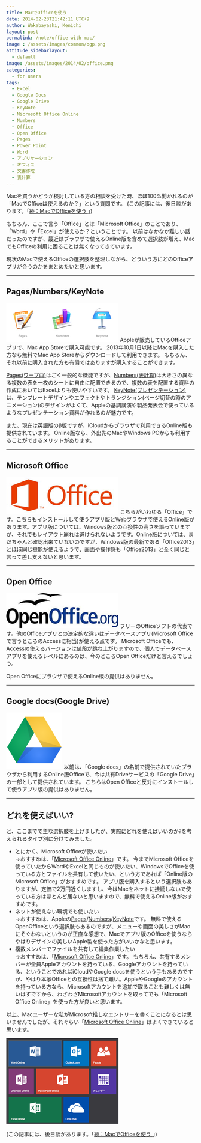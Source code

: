 ```yaml
---
title: MacでOfficeを使う
date: 2014-02-23T21:42:11 UTC+9
author: Wakabayashi, Kenichi
layout: post
permalink: /note/office-with-mac/
image : /assets/images/common/ogp.png
attitude_sidebarlayout:
  - default
image: /assets/images/2014/02/office.png
categories:
  - for users
tags:
  - Excel
  - Google Docs
  - Google Drive
  - KeyNote
  - Microsoft Office Online
  - Numbers
  - Office
  - Open Office
  - Pages
  - Power Point
  - Word
  - アプリケーション
  - オフィス
  - 文書作成
  - 表計算
---
```

Macを買うかどうか検討している方の相談を受けた時、ほぼ100%聞かれるのが「MacでOfficeは使えるのか？」という質問です。
(この記事には、後日談があります。「[続：MacでOfficeを使う ](/office-with-mac-part2/)」)

もちろん、ここで言う「Office」とは「Microsoft Office」のことであり、「Word」や「Excel」が使えるか？ということです。
以前はなかなか難しい話だったのですが、最近はブラウザで使えるOnline版を含めて選択肢が増え、MacでもOfficeの利用に困ることは無くなってきています。

現状のMacで使えるOfficeの選択肢を整理しながら、どういう方にどのOfficeアプリが合うのかをまとめたいと思います。

- - -
## Pages/Numbers/KeyNote
![iWorks](/assets/images/2014/02/iWorks.png)
Appleが販売しているOfficeアプリで、Mac App Storeで購入可能です。
2013年10月1日以降にMacを購入した方なら無料でMac App Storeからダウンロードして利用できます。
もちろん、それ以前に購入された方も有償ではありますが購入することができます。

[Pages(ワープロ)](http://www.apple.com/jp/mac/pages/)はごく一般的な機能ですが、[Numbers(表計算)](http://www.apple.com/jp/mac/numbers/)は大きさの異なる複数の表を一枚のシートに自由に配置できるので、複数の表を配置する資料の作成においてはExcelよりも使いやすいです。
[KeyNote(プレゼンテーション)](http://www.apple.com/jp/mac/keynote/)は、テンプレートデザインやエフェクトやトランジション(ページ切替の時のアニメーション)のデザインがよくて、Appleの基調講演や製品発表会で使っているようなプレゼンテーション資料が作れるのが魅力です。

また、現在は英語版のβ版ですが、iCloudからブラウザで利用できるOnline版も提供されています。
Online版なら、外出先のMacやWindows PCからも利用することができるメリットがあります。
- - -
## Microsoft Office
[![Microsoft Office](/assets/images/2014/02/micosoftoffice.png)](http://office.microsoft.com/ja-jp/)
こちらがいわゆる「Office」です。こちらもインストールして使うアプリ版とWebブラウザで使える[Online版](https://office.com/)があります。アプリ版については、Windows版との互換性の高さを謳っていますが、それでもレイアウト崩れは避けられないようです。Online版については、まだちゃんと確認出来ていないのですが、Windows版の最新である「Office2013」とほぼ同じ機能が使えるようで、画面や操作感も「Office2013」と全く同じと言って差し支えないと思います。
- - -
## Open Office
[![Open Office](/assets/images/2014/02/OOo.png)](http://www.openoffice.org/ja/)
フリーのOfficeソフトの代表です。他のOfficeアプリとの決定的な違いはデータベースアプリ(Microsoft Officeで言うところのAccessに相当)が使える点です。
Microsoft Officeでも、Accessの使えるバージョンは値段が跳ね上がりますので、個人でデータベースアプリを使えるレベルにあるのは、今のところOpen Officeだけと言えるでしょう。

Open Officeにブラウザで使えるOnline版の提供はありません。
- - -
## Google docs(Google Drive)
[![Google Docs](/assets/images/2014/02/GoogleDocs.png)](http://docs.google.com/?hl=ja)
以前は、「Google docs」の名前で提供されていたブラウザから利用するOnline版Officeで、今は共有Driveサービスの「Google Drive」の一部として提供されています。
こちらはOpen Officeと反対にインストールして使うアプリ版の提供はありません。
- - -
## どれを使えばいい?
と、ここまでで主な選択肢を上げましたが、実際にどれを使えばいいのか?を考えられるタイプ別に分けてみました。

- とにかく、Microsoft Officeが使いたい  
→おすすめは、「[Microsoft Office Online](https://office.com/)」です。
今までMicrosoft Officeを使っていたからWordやExcelと同じものが使いたい、WindowsでOfficeを使っている方とファイルを共有して使いたい、という方であれば「Online版のMicrosoft Office」がおすすめです。
アプリ版を購入するという選択肢もありますが、定価で2万円近くしますし、今はMacをネットに接続しないで使っている方はほとんど居ないと思いますので、無料で使えるOnline版がおすすめです。
- ネットが使えない環境でも使いたい  
→おすすめは、Appleの[Pages](http://www.apple.com/jp/mac/pages/)/[Numbers](http://www.apple.com/jp/mac/numbers/)/[KeyNote](http://www.apple.com/jp/mac/keynote/)です。
無料で使えるOpenOfficeという選択肢もあるのですが、メニューや画面の美しさがMacにそぐわないというのが正直な感想で、Macでアプリ版のOfficeを使うならやはりデザインの美しいApple製を使った方がいいかなと思います。
- 複数メンバーでファイルを共有して編集作業したい  
→おすすめは、「[Microsoft Office Online](https://office.com/)」です。
もちろん、共有するメンバーが全員Appleアカウントを持っている、Googleアカウントを持っている、ということであればiCloudやGoogle docsを使うという手もあるのですが、やはり本家Officeとの互換性は捨て難い。AppleやGoogleのアカウントを持っている方なら、Microsoftアカウントを追加で取ることも難しくは無いはずですから、わざわざMicrosoftアカウントを取ってでも「Microsoft Office Online」を使った方が良いと思います。

以上、Macユーザーな私がMicrosoft推しなエントリーを書くことになるとは思いませんでしたが、それぐらい「[Microsoft Office Online](https://office.com/)」はよくできていると思います。

![Microsoft Office Online](/assets/images/2014/02/office.png)

(この記事には、後日談があります。「[続：MacでOfficeを使う ](/office-with-mac-part2/)」)
